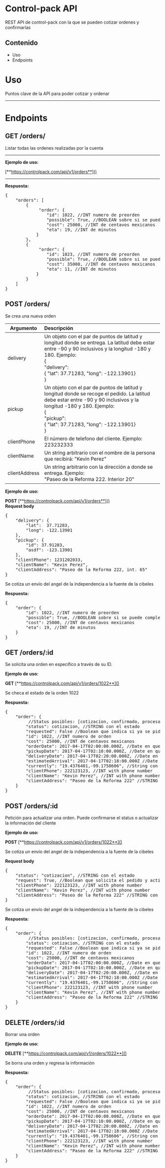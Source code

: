 # Control-pack API

REST API de control-pack con la que se pueden cotizar ordenes y confirmarlas

## Contenido

- Uso
- Endpoints


# Uso

Puntos clave de la API para poder cotizar y ordenar

-----

# Endpoints


## GET /orders/

Listar todas las ordenes realizadas por la cuenta


 ----

__Ejemplo de uso:__
 
[**https://controlpack.com/api/v1/orders**]()


----
**Respuesta:**
<pre>
{
	"orders": [
		{
			 "order": {
		    	"id": 1022, //INT numero de preorden
				"possible": True, //BOOLEAN sobre si se puede completar
				"cost": 25000, //INT de centavos mexicanos
				"eta": 19, //INT de minutos
			}
	    },
		{
			 "order": {
		    	"id": 1023, //INT numero de preorden
				"possible": True, //BOOLEAN sobre si se puede completar
				"cost": 35000, //INT de centavos mexicanos
				"eta": 11, //INT de minutos
			}
	    }
	]
}
</pre>

## POST /orders/

Se crea una nueva orden 


| Argumento     | Descripción   | 
| ------------- |:-------------| 
| delivery      | Un objeto con el par de puntos de latitud y longitud donde se entrega. La latitud debe estar entre -90 y 90 inclusivos y la longitud -180 y 180. Ejemplo: <br> { <br>	 "delivery": <br> { "lat": 37.71283, "long": -122.13901}<br>} | 
| pickup	      |  Un objeto con el par de puntos de latitud y longitud donde se recoge el pedido. La latitud debe estar entre -90 y 90 inclusivos y la longitud -180 y 180. Ejemplo: <br> { <br>	 "pickup": <br> { "lat": 37.71283, "long": -122.13901}<br>}       |
| clientPhone | El número de telefono del cliente. Ejemplo: <br> 223232333     | 
| clientName    | Un string arbitrario con el nombre de la persona que recibirá: "Kevin Perez"      | 
| clientAddress    | Un string arbitrario con la dirección a donde se entrega. Ejemplo: <br> "Paseo de la Reforma 222. Interior 20"      | 


__Ejemplo de uso:__
 
**POST** [**https://controlpack.com/api/v1/orders**]()  
**Request body**
<pre>
{
    "delivery": {
    	"lat":  37.71283,
    	"long": -122.13901
    },
    "pickup": {
    	"id": 37.91283,
    	"asdf": -123.13901
    },
	"clientPhone": 1231202033,
   	"clientName": "Kevin Perez",
   	"clientAddress": "Paseo de la Reforma 222, int. 65"
}
</pre>

Se cotiza un envío del angel de la independencia a la fuente de la cibeles  

**Respuesta:**
<pre>
{
    "order": {
    	"id": 1022, //INT numero de preorden
		"possible": True, //BOOLEAN sobre si se puede completar en breve
		"cost": 25000, //INT de centavos mexicanos
		"eta": 19, //INT de minutos
    }
}
</pre>

## GET /orders/:id

Se solicita una orden en específico a través de su ID.
 

__Ejemplo de uso:__
 
**GET** [**https://controlpack.com/api/v1/orders/1022**]()  

Se checa el estado de la orden 1022
   
**Respuesta:**
<pre>
{
    "order": {
    	 //Status posibles: [cotizacion, confirmado, procesado, entregando, entregado]
        "status": cotizacion, //STRING con el estado
        "requested": False //Boolean que indica si ya se pidió 
        "id": 1022, //INT numero de orden
        "cost": 25000, //INT de centavos mexicanos
        "orderDate": 2017-04-17T02:00:00.000Z, //Date en que se pidió
        "pickupDate": 2017-04-17T02:10:00.000Z, //Date en que se recogió
        "deliveryDate": 2017-04-17T02:20:00.000Z, //Date en que se entregó
        "estimatedArrival": 2017-04-17T02:18:00.000Z //Date estimada entrega
        "currently": "19.4376401,-99.1758606", //String con las coordenadas live
        "clientPhone": 222123123, //INT with phone number
        "clientName": "Kevin Perez", //INT with phone number
        "clientAddress": "Paseo de la Reforma 222" //STRING con la dirección
    }
}
</pre>

## POST /orders/:id

Petición para actualizar una orden. Puede confirmarse el status o actualizar la información del cliente
 

__Ejemplo de uso:__
 
**POST** [**https://controlpack.com/api/v1/orders/1022**]()  

Se cotiza un envío del angel de la independencia a la fuente de la cibeles  

**Request body**
<pre>
{
	"status": "cotizacion", //STRING con el estado
	"request": True, //Boolean que solicita el pedido y activa la orden
	"clientPhone": 222123123, //INT with phone number
	"clientName": "Kevin Perez", //INT with phone number
	"clientAddress": "Paseo de la Reforma 222" //STRING con la dirección
}
</pre>

Se cotiza un envío del angel de la independencia a la fuente de la cibeles  

**Respuesta:**
<pre>
{
    "order": {
    	 //Status posibles: [cotizacion, confirmado, procesado, entregando, entregado]
        "status": cotizacion, //STRING con el estado
        "requested": False //Boolean que indica si ya se pidió 
        "id": 1022, //INT numero de orden
        "cost": 25000, //INT de centavos mexicanos
        "orderDate": 2017-04-17T02:00:00.000Z, //Date en que se pidió
        "pickupDate": 2017-04-17T02:10:00.000Z, //Date en que se recogió
        "deliveryDate": 2017-04-17T02:20:00.000Z, //Date en que se entregó
        "estimatedArrival": 2017-04-17T02:18:00.000Z //Date estimada entrega
        "currently": "19.4376401,-99.1758606", //String con las coordenadas live
        "clientPhone": 222123123, //INT with phone number
        "clientName": "Kevin Perez", //INT with phone number
        "clientAddress": "Paseo de la Reforma 222" //STRING con la dirección
    }
}
</pre>

## DELETE /orders/:id

Borrar una orden
 

__Ejemplo de uso:__
 
**DELETE** [**https://controlpack.com/api/v1/orders/1022**]()  

Se borra una orden y regresa la información

**Respuesta:**
<pre>
{
    "order": {
    	 //Status posibles: [cotizacion, confirmado, procesado, entregando, entregado]
        "status": cotizacion, //STRING con el estado
        "requested": False //Boolean que indica si ya se pidió 
        "id": 1022, //INT numero de orden
        "cost": 25000, //INT de centavos mexicanos
        "orderDate": 2017-04-17T02:00:00.000Z, //Date en que se pidió
        "pickupDate": 2017-04-17T02:10:00.000Z, //Date en que se recogió
        "deliveryDate": 2017-04-17T02:20:00.000Z, //Date en que se entregó
        "estimatedArrival": 2017-04-17T02:18:00.000Z //Date estimada entrega
        "currently": "19.4376401,-99.1758606", //String con las coordenadas live
        "clientPhone": 222123123, //INT with phone number
        "clientName": "Kevin Perez", //INT with phone number
        "clientAddress": "Paseo de la Reforma 222" //STRING con la dirección
    }
}
</pre>

